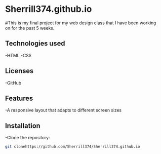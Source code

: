 # Sherrill374.github.io
#This is my final project for my web design class that I have been working on for the past 5 weeks.
## Technologies used
-HTML
-CSS
## Licenses
-GitHub
## Features
-A responsive layout that adapts to different screen sizes
## Installation
-Clone the repository:
   ```bash
git clonehttps://github.com/Sherrill374/Sherrill374.github.io
